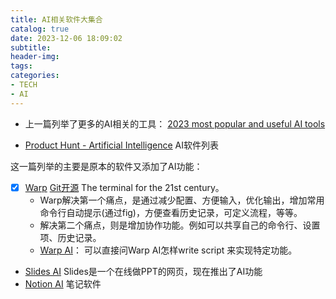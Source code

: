 ```yaml
---
title: AI相关软件大集合
catalog: true
date: 2023-12-06 18:09:02
subtitle:
header-img:
tags:
categories:
- TECH
- AI
---
```


- 上一篇列举了更多的AI相关的工具： [2023 most popular and useful AI tools](./2023-most-popular-and-useful-AI-tools.html#%E5%85%B6%E4%BB%96-ai-%E5%B7%A5%E5%85%B7%E6%8E%A8%E8%8D%90)

- [Product Hunt - Artificial Intelligence](https://www.producthunt.com/topics/artificial-intelligence)  AI软件列表

这一篇列举的主要是原本的软件又添加了AI功能：

- [x] [Warp](https://www.warp.dev/) [Git开源](https://github.com/warpdotdev/Warp) The terminal for the 21st century。
  - Warp解决第一个痛点，是通过减少配置、方便输入，优化输出，增加常用命令行自动提示(通过fig)，方便查看历史记录，可定义流程，等等。
  - 解决第二个痛点，则是增加协作功能。例如可以共享自己的命令行、设置项、历史记录。
  - [Warp AI](https://www.warp.dev/blog/introducing-warp-ai)： 可以直接问Warp AI怎样write script 来实现特定功能。
- [Slides AI](https://slides.com/news/slides-ai/) Slides是一个在线做PPT的网页，现在推出了AI功能
- [Notion AI](https://www.notion.so/product/ai) 笔记软件
